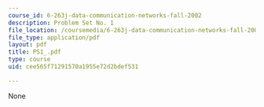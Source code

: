 ```yaml
---
course_id: 6-263j-data-communication-networks-fall-2002
description: Problem Set No. 1
file_location: /coursemedia/6-263j-data-communication-networks-fall-2002/cee565f71291570a1955e72d2bdef531_PS1_.pdf
file_type: application/pdf
layout: pdf
title: PS1_.pdf
type: course
uid: cee565f71291570a1955e72d2bdef531

---
```

None